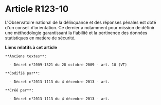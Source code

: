 # Article R123-10

L'Observatoire national de la délinquance et des réponses pénales est doté d'un conseil d'orientation. Ce dernier a notamment
pour mission de définir une méthodologie garantissant la fiabilité et la pertinence des données statistiques en matière de
sécurité.

**Liens relatifs à cet article**

	**Anciens textes**:

	  - Décret n°2009-1321 du 28 octobre 2009 - art. 10 (VT)

	**Codifié par**:

	  - Décret n°2013-1113 du 4 décembre 2013 - art.

	**Créé par**:

	  - Décret n°2013-1113 du 4 décembre 2013 - art.
